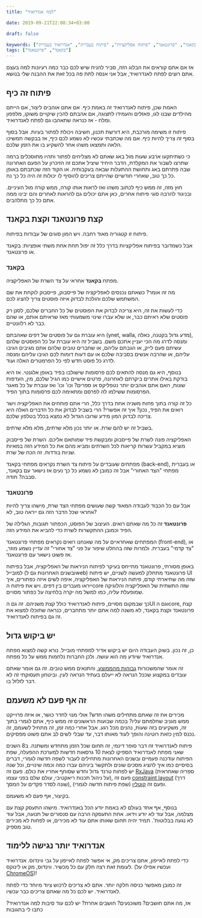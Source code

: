 ```yaml
---
title: "למה אנדרואיד" 

date: 2019-09-21T22:08:34+03:00

draft: false

keywords: ["בקאנד", "פרונטאנד", "פיתוח אפליקציות", "פיתוח בעברית", "אנדרואיד בעברית"]
tags: ["בקאנד", "פרונטאנד"]
---
```


אז אם אתם קוראים את הבלוג הזה, סביר להניח שיש לכם כבר כמה רעיונות למה בעצם אתם רוצים לפתח לאנדרואיד, אבל אני אנסה לתת פה בכל זאת את ההבנה שלי בנושא.

## פיתוח זה כיף
האמת שכן, פיתוח לאנדרואיד זה באמת כיף. אם אתם אוהבים ליצור, אם הייתם מהילדים שבנו לגו, פאזלים והעמידו לתצוגה, אם אהבתם להכין שיקויים משוקו, מלפפון ומלח - אז כנראה שתאהבו גם לפתח לאנדרואיד.

פיתוח זו משימה מורכבת, היא דורשת תכנון, חשיבה ויכולת לפתור בעיות. אבל בסוף בסוף זה צריך להיות כיף. אם מה שכתבתי עכשיו לא נשמע לכם כיף, אז בבקשה תמשיכו הלאה ותמצאו משהו אחר להשקיע בו את הזמן שלכם.

כי כשתיתקעו ארבע שעות מול באג שאתם לא מצליחים לפתור ותהיו מתוסכלים ברמה שתרצו לשבור את המקלדת, הדבר היחיד שיציל אתכם זה הזיכרון על הפעם האחרונה שבה פתרתם באג ותחושת ההתעלות שבאה בעקבותיה. או הקוד הזה שכתבתם באופן כל כך טוב, שאחרי חודשיים שהייתם צריכים להוסיף לו יכולות זה היה כל כך נח. 

חוץ מזה, זה ממש כיף לכתוב משהו ואז לראות אותו קורה, ממש קורה מול העיניים. ובניגוד להרבה סוגי פיתוח אחרים, כאן אתם יכולים גם להראות לאחרים והם יבינו ממה אתם כל כך מתלהבים. 

## קצת פרונטאנד וקצת בקאנד
פיתוח זו קטגוריה מאוד רחבה. ויש המון סוגים של עבודות בפיתוח.

אבל כשמדובר בפיתוח אפליקציות בדרך כלל זה יפול תחת אחת משתי אופציות: בקאנד או פרונטאנד.

### בקאנד
מפתח **בקאנד** אחראי על צד השרת של האפליקציה. 

מה זה אומר? כשאתם נכנסים לאפליקציה של פייסבוק, פייסבוק לוקחת את שם המשתמש שלכם והולכת לבדוק איזה פוסטים צריך להציג לכם. 

כדי לעשות את זה, היא צריכה לבדוק את הפוסטים של כל החברים שלכם, לסנן רק פוסטים שלא ראיתם כבר, או שלא עברו שינוי משמעותי מאז שראיתם אותם, או שהם כבר לא רלוונטיים. 

היא עוברת גם על פוסטים של דפים שאהבתם (ynet, walla, מדע גדול בקטנה, כאלה), ומנסה לדרג מה הכי יעניין אתכם משם. בשביל זה היא עוברת על כל הפוסטים שלהם עשיתם פעם לייק, או הגבתם עליהם, או שחברים טובים שלהם אתם מגיבים הגיבו עליהם, או שהרבה אנשים בסביבה שלכם או עם דעות דומות לכם הגיבו עליהם ומנסה לדרג כל פוסט חדש לפי כל הפרמטרים האלה ועוד. 

בנוסף, היא גם מנסה להתאים לכם פרסומות שישולבו בפיד באופן אלגנטי. אז היא בודקת באילו אתרים ביקרתם לאחרונה, פרטים אישיים כמו הגיל שלכם, מין, העדפות שונות, האם אתם אוהבים יותר נטפליקס או ספרים? וכו' וכו' ואז עוברת על כל מאגר הפרסומות ששילמו לה לפרסם ומתאימה לכם פרסומות בתוך הפיד. 

כל זה קורה בתוך פחות משניה אחת בדרך כלל, הרי אתם פותחים את האפליקציה וישר רואים את הפיד, נכון? איך זה אפשרי? הרי בשביל לבדוק את כל הדברים האלה היא צריכה לבדוק המון מידע שרובו הגדול לא נמצא בכלל בטלפון שלכם. 

בשביל זה יש להם שרת. או יותר נכון מלא שרתים, מלא מלא שרתים. 

האפליקציה פונה לשרת של פייסבוק ומבקשת פיד שמותאם אליכם. השרת של פייסבוק מוציא במקביל עשרות קריאות לכל השרתים ומביא מהם את כל המידע הזה במאיות שניות בודדות. זה הכח של שרת. 

מפתחים שעובדים על פיתוח צד השרת נקראים מפתחי בקאנד (back-end), או בעברית מפתחי "הצד האחורי" אבל זה כמובן לא נשמע כל כך נעים אז נישאר עם בקאנד, סבבה? תודה. 

### פרונטאנד
אבל עם כל הכבוד לעבודה המאוד קשה שעושים מפתחי הצד שרת, מישהו צריך להיות אחראי שכל הדבר הזה גם ייראה טוב, לא?

**פרונטאנד** זה כל מה שאתם רואים. העיצוב של הפוסט, הכפתור תגובות, הגלילה של הפיד וכמובן ההתקשרות לשרת כדי להביא את המידע הזה.

המפתחים שאחראיים על מה שאנחנו רואים נקראים מפתחי פרונטאנד (front-end), או "צד קדמי" בעברית. ולמרות שזה בהחלט שיפור על פני "צד אחורי" זה עדיין נשמע מוזר, אז פשוט נישאר עם פרונטאנד.

באופן מסורתי, פרונטאנד מתייחס בעיקר לפיתוח הניראות של האפליקציה, אבל בפיתוח למובייל (ובשנים האחרונות גם לweb) פרונטאנד מתחלק למעשה לשניים, יש פיתוח UI שזה מה שתיארתי קודם, פיתוח הניראות של האפליקציה, איפה לשים איזה כפתורים, איך ייראו מעברים בין דפים. ויש את פיתוח הcore שזה התשתית של האפליקציה והלוגיקה שמופעלת עליה, כמו למשל מה יקרה בלחיצה על כפתור מסויים.

כך שבמקום מסויים, פיתוח לאנדרואיד כולל קצת משניהם. זה גם הUI וגם הcore, קצת פרונטאנד וקצת בקאנד, לא משנה למה אתם יותר מתחברים, כנראה שתוכלו למצוא את זה גם בפיתוח לאנדרואיד.

## יש ביקוש גדול
כן, זה נכון. בשוק העבודה היום יש ביקוש אדיר למפתחי מובייל. נורא קשה למצוא מפתח אנדרואיד שיודע מה הוא עושה. ולכן החברות נלחמות ממש על כל מפתח.

זה אומר שהמשכורות [גבוהות מהממוצע]([https://www.jobinfo.co.il/%D7%98%D7%91%D7%9C%D7%90%D7%95%D7%AA-%D7%A9%D7%9B%D7%A8.aspx](https://www.jobinfo.co.il/טבלאות-שכר.aspx)), והתנאים ממש טובים. זה גם אומר שאתם עובדים במקצוע שככל הנראה לא ייעלם בעתיד הנראה לעין. וביטחון תעסוקתי זה לא דבר לזלזל בו.

## זה אף פעם לא משעמם
מכירים את זה שאתם מתחילים משהו חדש? אולי מנוי לחדר כושר, או איזה פרוייקט ממש מגניב שחלמתם עליו?
בכמה שבועות הראשונים זה ממש כיף, אתם לגמרי בתוך זה, משקיעים בזה שעות, נהנים מכל רגע.
אבל אחרי כמה זמן, זה מתחיל לשעמם, זה נכנס למין כזאת רוטינה והופך לעוד מאותו דבר, עד שבלי לשים לב אתם פשוט מפסיקים.

פיתוח לאנדרואיד זה דבר סופר דינמי, זה תחום שכל הזמן מתחדש ומשתנה. ב8 השנים שאני מפתח לאנדרואיד הספיקו לצאת 10 גרסאות חדשות למערכת ההפעלה, שפת הפיתוח עודכנה פעמיים ובשנים האחרונות מתחילים לעבור לשפה חדשה לגמרי, דברים בסיסיים כמו איך להציג מסכים שונים ולתקשר ביניהם עברו כמה וכמה שינויים, וכל שנה יש לפחות טרנד גדול וחדש שסוחף אחריו את כולם. פעם זה [RxJava](https://github.com/ReactiveX/RxJava) (ספריה שאחראית על ניהול תכנות ריאקטיבי, עולם שלם בפני עצמו), פעם זה [constraint layout](https://developer.android.com/reference/android/support/constraint/ConstraintLayout) (דרך שונה לסדר פקדים על המסך), ופעם זה [קוטלין](https://kotlinlang.org/) (שפת פיתוח חדשה לגמרי).

בקיצור, אף פעם לא משעמם.

בנוסף, אף אחד בעולם לא באמת יודע הכל באנדרואיד. מישהו התעסק קצת עם מצלמה, אבל עוד לא יודע וידאו. אחת התעסקה הרבה עם סנסורים של תנועה, אבל עוד לא נגעה בבלוטות'. תמיד יהיה תחום שאותו אתם עוד לא מכירים, או לפחות לא מכירים טוב מספיק.

## אנדרואיד יותר נגישה ללימוד
כדי לפתח לאייפון, אתם צריכים מק, אי אפשר לפתח לאייפון על גבי ווינדוס.
אנדרואיד לעומת זאת רצה חלק עם כל מכשיר. ווינדוס, מק או לינוקס. (ועכשיו אפילו על [ChromeOS](https://engt.co/2Ns1PXP))!

זה כמובן מאפשר כניסה חלקה יותר. אתם לא צריכים לרכוש ציוד מיוחד כדי לפתח לאנדרואיד. יש לכם כל מה שאתם צריכים כבר עכשיו.

אז, מה אתם חושבים? משוכנעים? חושבים אחרת? יש לכם עוד סיבות למה אנדרואיד? כתבו לי בתגובות